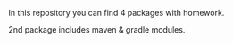 In this repository you can find 4 packages with homework.

2nd package includes maven & gradle modules. 
